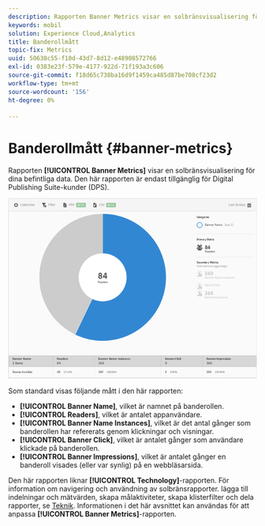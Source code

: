 ```yaml
---
description: Rapporten Banner Metrics visar en solbränsvisualisering för dina befintliga data. Den här rapporten är endast tillgänglig för Digital Publishing Suite-kunder (DPS).
keywords: mobil
solution: Experience Cloud,Analytics
title: Banderollmått
topic-fix: Metrics
uuid: 50638c55-f10d-43d7-8d12-e48908572766
exl-id: 0383e23f-579e-4177-922d-71f193a3c606
source-git-commit: f18d65c738ba16d9f1459ca485d87be708cf23d2
workflow-type: tm+mt
source-wordcount: '156'
ht-degree: 0%

---
```


# Banderollmått {#banner-metrics}

Rapporten **[!UICONTROL Banner Metrics]** visar en solbränsvisualisering för dina befintliga data. Den här rapporten är endast tillgänglig för Digital Publishing Suite-kunder (DPS).

![](assets/dps_banner_name.png)

Som standard visas följande mått i den här rapporten:

* **[!UICONTROL Banner Name]**, vilket är namnet på banderollen.
* **[!UICONTROL Readers]**, vilket är antalet appanvändare.
* **[!UICONTROL Banner Name Instances]**, vilket är det antal gånger som banderollen har refererats genom klickningar och visningar.
* **[!UICONTROL Banner Click]**, vilket är antalet gånger som användare klickade på banderollen.
* **[!UICONTROL Banner Impressions]**, vilket är antalet gånger en banderoll visades (eller var synlig) på en webbläsarsida.

Den här rapporten liknar **[!UICONTROL Technology]**-rapporten. För information om navigering och användning av solbränsrapporter. lägga till indelningar och mätvärden, skapa målaktiviteter, skapa klisterfilter och dela rapporter, se [Teknik](/help/using/usage/reports-technology.md). Informationen i det här avsnittet kan användas för att anpassa **[!UICONTROL Banner Metrics]**-rapporten.
